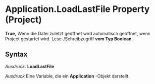 
# Application.LoadLastFile Property (Project)

 **True,** Wenn die Datei zuletzt geöffnet wird automatisch geöffnet, wenn Project gestartet wird. Lese-/Schreibzugriff **vom Typ Boolean**.


## Syntax

 _Ausdruck_. **LoadLastFile**

 _Ausdruck_ Eine Variable, die ein **Application** -Objekt darstellt.


